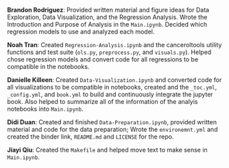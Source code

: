 __Brandon Rodriguez__: Provided written material and figure ideas for Data Exploration, Data Visualization, and the Regression Analysis. Wrote the Introduction and Purpose of Analysis in the `Main.ipynb`. Decided which regression models to use and analyzed each model. 

__Noah Tran__: Created `Regression-Analysis.ipynb` and the canceroltools utility functions and test suite (`ols.py`, `preprocess.py`, and `visuals.py`). Helped chose regression models and convert code for all regressions to be compatible in the notebooks.

__Danielle Killeen__: Created `Data-Visualization.ipynb` and converted code for all visualizations to be compatible in notebooks, created and the `_toc.yml`, `_config.yml`, and `book.yml` to build and continuously integrate the jupyter book. Also helped to summarize all of the information of the analyis notebooks into `Main.ipynb`. 

__Didi Duan__: Created and finished `Data-Preparation.ipynb`, provided written material and code for the data preparation; Wrote the `environemnt.yml` and created the binder link, `README.md` and `LICENSE` for the repo. 

__Jiayi Qiu__: Created the `Makefile` and helped move text to make sense in `Main.ipynb`.